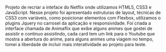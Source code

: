 Projeto de recriar a inteface do Netflix onde utilizamos
HTML5, CSS3 e JavaScript. Nesse projeto foi apresentado
estruturas de layout, técnicas de CSS3 com variáveis, como
posicionar elementos com Flexbox, utilizamos o plugins Jquery
no carrosel da aplicação e responsividade.
Foi criada a interface chamada de Animaflix que exibe alguns
animes que gostei de assistir e continuo assistindo, cada card tem
um link para o Youtube que mostra a abertura do anime, para alguns
animes uma viagem no tempo, tomei a liberdade de incluir mais
interatividade ao projeto para teste.
